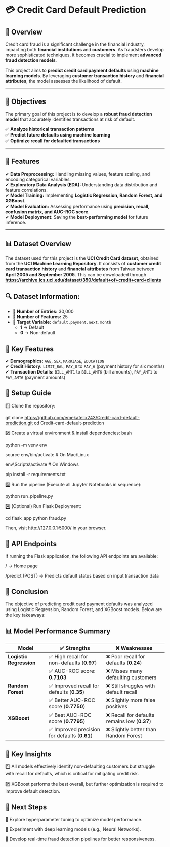 # 💳 Credit Card Default Prediction  

## 📌 Overview  

Credit card fraud is a significant challenge in the financial industry, impacting both **financial institutions** and **customers**. As fraudsters develop more sophisticated techniques, it becomes crucial to implement **advanced fraud detection models**.  

This project aims to **predict credit card payment defaults** using **machine learning models**. By leveraging **customer transaction history** and **financial attributes**, the model assesses the likelihood of default.  

---

## 🎯 Objectives  

The primary goal of this project is to develop a **robust fraud detection model** that accurately identifies transactions at risk of default.  

✅ **Analyze historical transaction patterns**  
✅ **Predict future defaults using machine learning**  
✅ **Optimize recall for defaulted transactions**  

---

## 🚀 Features  

✔ **Data Preprocessing:** Handling missing values, feature scaling, and encoding categorical variables.  
✔ **Exploratory Data Analysis (EDA):** Understanding data distribution and feature correlations.  
✔ **Model Training:** Implementing **Logistic Regression, Random Forest, and XGBoost**.  
✔ **Model Evaluation:** Assessing performance using **precision, recall, confusion matrix, and AUC-ROC score**.  
✔ **Model Deployment:** Saving the **best-performing model** for future inference.  

---

## 📊 Dataset Overview  

The dataset used for this project is the **UCI Credit Card dataset**, obtained from the **UCI Machine Learning Repository**. It consists of **customer credit card transaction history** and **financial attributes** from Taiwan between **April 2005 and September 2005**.  This can be downloaded through 
**https://archive.ics.uci.edu/dataset/350/default+of+credit+card+clients**


 ## 🔍 Dataset Information:  

- **📌 Number of Entries:** 30,000  
- **📌 Number of Features:** 25  
- **🎯 Target Variable:** `default.payment.next.month`  
  - **1** → Default  
  - **0** → Non-default  

## 🔑 Key Features  

✔ **Demographics:** `AGE`, `SEX`, `MARRIAGE`, `EDUCATION`  
✔ **Credit History:** `LIMIT_BAL`, `PAY_0` to `PAY_6` (payment history for six months)  
✔ **Transaction Details:** `BILL_AMT1` to `BILL_AMT6` (bill amounts), `PAY_AMT1` to `PAY_AMT6` (payment amounts)  


## 🚀 Setup Guide

1️⃣ Clone the repository:

git clone https://github.com/emekafelix243/Credit-card-default-prediction.git
cd Credit-card-default-prediction

2️⃣ Create a virtual environment & install dependencies:
bash

python -m venv env

source env/bin/activate  # On Mac/Linux

env\Scripts\activate     # On Windows

pip install -r requirements.txt

3️⃣ Run the pipeline (Execute all Jupyter Notebooks in sequence):

python run_pipeline.py

4️⃣ (Optional) Run Flask Deployment:

cd flask_app
python fraud.py

Then, visit http://127.0.0.1:5000/ in your browser.

## 🚀 API Endpoints

If running the Flask application, the following API endpoints are available:

/ → Home page

/predict (POST) → Predicts default status based on input transaction data


## 📌 Conclusion
The objective of predicting credit card payment defaults was analyzed using Logistic Regression, Random Forest, and XGBoost models. Below are the key takeaways:

## 📊 Model Performance Summary  

| **Model**               | **✅ Strengths**                                 | **❌ Weaknesses**                          |
|-------------------------|------------------------------------------------|----------------------------------------------|
| **Logistic Regression** | ✅ High recall for non-defaults (**0.97**)     | ❌ Poor recall for defaults (**0.24**)      |
|                         | ✅ AUC-ROC score: **0.7103**                    | ❌ Misses many defaulting customers         |
| **Random Forest**       | ✅ Improved recall for defaults (**0.35**)     | ❌ Still struggles with default recall      |
|                         | ✅ Better AUC-ROC score (**0.7750**)           | ❌ Slightly more false positives            |
| **XGBoost**             | ✅ Best AUC-ROC score (**0.7795**)             | ❌ Recall for defaults remains low (**0.37**) |
|                         | ✅ Improved precision for defaults (**0.61**)  | ❌ Slightly better than Random Forest       |


## 🔑 Key Insights

1️⃣ All models effectively identify non-defaulting customers but struggle with recall for defaults, which is critical for mitigating credit risk.

2️⃣ XGBoost performs the best overall, but further optimization is required to improve default detection.


## 🚀 Next Steps

🔹 Explore hyperparameter tuning to optimize model performance.

🔹 Experiment with deep learning models (e.g., Neural Networks).

🔹 Develop real-time fraud detection pipelines for better responsiveness.

